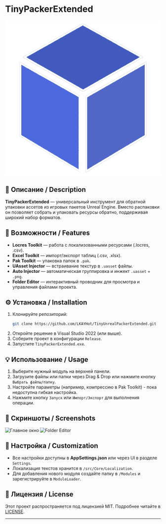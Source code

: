 # TinyPackerExtended

![TinyPackerExtended](TinyUnrealPackerExtended/Screenshots/logo.png)

## 📖 Описание / Description

**TinyPackerExtended** — универсальный инструмент для обратной упаковки ассетов из игровых пакетов Unreal Engine. Вместо распаковки он позволяет собрать и упаковать ресурсы обратно, поддерживая широкий набор форматов.

## 🚀 Возможности / Features

- **Locres Toolkit** — работа с локализованными ресурсами (.locres, .csv).
- **Excel Toolkit** — импорт/экспорт таблиц (.csv, .xlsx).
- **Pak Toolkit** — упаковка папок в `.pak`.
- **UAsset Injector** — встраивание текстур в `.uasset` файлы.
- **Auto Injector** — автоматическая группировка и инжект `.uasset` + `.png`.
- **Folder Editor** — интерактивный проводник для просмотра и управления файлами проекта.

## ⚙️ Установка / Installation

1. Клонируйте репозиторий:
   ```bash
   git clone https://github.com/LKAYHot/TinyUnrealPackerExtended.git
   ```
2. Откройте решение в Visual Studio 2022 (или выше).
3. Соберите проект в конфигурации `Release`.
4. Запустите `TinyPackerExtended.exe`.

## 💡 Использование / Usage

1. Выберите нужный модуль на верхней панели.
2. Загрузите файлы или папки через Drag & Drop или нажмите кнопку `Выбрать файлы/папку`.
3. Настройте параметры (например, компрессию в Pak Toolkit) - пока недоступна гибкая настройка.
4. Нажмите кнопку `Запуск` или `Импорт/Экспорт` для выполнения операции.

## 📸 Скриншоты / Screenshots

![Главное окно](Screenshots/main.png)
![Folder Editor](Screenshots/folder-editor.png)

## 🔧 Настройка / Customization

- Все настройки доступны в **AppSettings.json** или через UI в разделе `Settings`.
- Локализация текстов хранится в `/src/Core/Localization`.
- Для добавления нового модуля создайте папку в `/Modules` и зарегистрируйте в `ModuleLoader`.

## 📜 Лицензия / License

Этот проект распространяется под лицензией MIT. Подробнее читайте в [LICENSE](LICENSE).

---